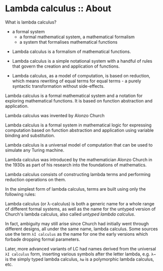 # Lambda calculus :: About

What is lambda calculus?
- a formal system
  - a formal mathematical system, a mathematical formalism
  - a system that formalises mathematical functions


* Lambda calculus is a formalism of mathematical functions.

* Lambda calculus is a simple notational system with a handful of rules that govern the creation and application of functions.

* Lambda calculus, as a model of computation, is based on reduction, which means rewriting of equal terms for equal terms - a purely syntactic transformation without side-effects.

Lambda calculus is a formal mathematical system and a notation for exploring mathematical functions. It is based on function abstraction and application.

Lambda calculus was invented by Alonzo Church 

Lambda calculus is a formal system in mathematical logic for expressing computation based on function abstraction and application using variable binding and substitution.

Lambda calculus is a universal model of computation that can be used to simulate any Turing machine.

Lambda calculus was introduced by the mathematician Alonzo Church in the 1930s as part of his research into the foundations of mathematics.

Lambda calculus consists of constructing lambda terms and performing reduction operations on them.

In the simplest form of lambda calculus, terms are built using only the following rules:

Lambda calculus (or λ-calculus) is both a generic name for a whole range of different formal systems, as well as the name for the untyped version of Church's lambda calculus, also called *untyped lambda calculus*.

In fact, ambiguity may still arise since Church had initially went through different designs, all under the same name, lambda calculus. Some sources use the term `λI calculus` as the name for one the early versions which forbade dropping formal parameters.

Later, more advanced variants of LC had names derived from the universal `λI calculus` form, inserting various symbols after the letter lambda, e.g. `λ→` is the simply typed lambda calculus, `λω` is a polymorphic lambda calculus, etc.
